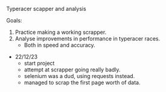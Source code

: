 Typeracer scapper and analysis

Goals:
1. Practice making a working scrapper. 
2. Analyse improvements in performance in typeracer races. 
	- Both in speed and accuracy. 

- 22/12/23
	- start project
	- attempt at scrapper going really badly. 
	- selenium was a dud, using requests instead.
	- managed to scrap the first page worth of data. 
	